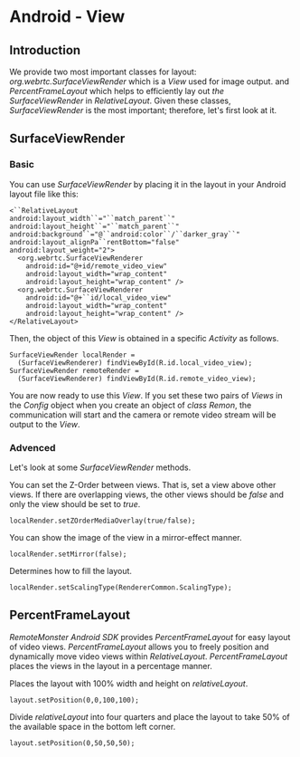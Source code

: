 Android - View
==============

Introduction
------------

We provide two most important classes for layout:
*org.webrtc.SurfaceViewRender* which is a *View* used for image output.
and *PercentFrameLayout* which helps to efficiently lay out *the
SurfaceViewRender* in *RelativeLayout*. Given these classes,
*SurfaceViewRender* is the most important; therefore, let\'s first look
at it.

SurfaceViewRender
-----------------

### Basic

You can use *SurfaceViewRender* by placing it in the layout in your
Android layout file like this:

`<``RelativeLayout`\
`android:layout_width``="``match_parent``"`\
`android:layout_height``="``match_parent``"`\
`android:background``="@``android:color``/``darker_gray``"`\
`android:layout_alignPa``rentBottom="false"`\
`android:layout_weight="2">`\
`  <org.webrtc.SurfaceViewRenderer`\
`    android:id="@+id/remote_video_view"`\
`    android:layout_width="wrap_content"`\
`    android:layout_height="wrap_content" />`\
`  <org.webrtc.SurfaceViewRenderer`\
`    android:id="@+``id/local_video_view"`\
`    android:layout_width="wrap_content"`\
`    android:layout_height="wrap_content" />`\
`</RelativeLayout>`

Then, the object of this *View* is obtained in a specific *Activity* as
follows.

    SurfaceViewRender localRender =
      (SurfaceViewRenderer) findViewById(R.id.local_video_view);
    SurfaceViewRender remoteRender =
      (SurfaceViewRenderer) findViewById(R.id.remote_video_view);

You are now ready to use this *View*. If you set these two pairs of
*Views* in the *Config* object when you create an object of *class
Remon*, the communication will start and the camera or remote video
stream will be output to the *View*.

### Advenced

Let\'s look at some *SurfaceViewRender* methods.

You can set the Z-Order between views. That is, set a view above other
views. If there are overlapping views, the other views should be *false*
and only the view should be set to *true*.

    localRender.setZOrderMediaOverlay(true/false);

You can show the image of the view in a mirror-effect manner.

    localRender.setMirror(false);

Determines how to fill the layout.

    localRender.setScalingType(RendererCommon.ScalingType);

PercentFrameLayout
------------------

*RemoteMonster Android SDK* provides *PercentFrameLayout* for easy
layout of video views. *PercentFrameLayout* allows you to freely
position and dynamically move video views within *RelativeLayout*.
*PercentFrameLayout* places the views in the layout in a percentage
manner.

Places the layout with 100% width and height on *relativeLayout*.

    layout.setPosition(0,0,100,100);

Divide *relativeLayout* into four quarters and place the layout to take
50% of the available space in the bottom left corner.

    layout.setPosition(0,50,50,50);
